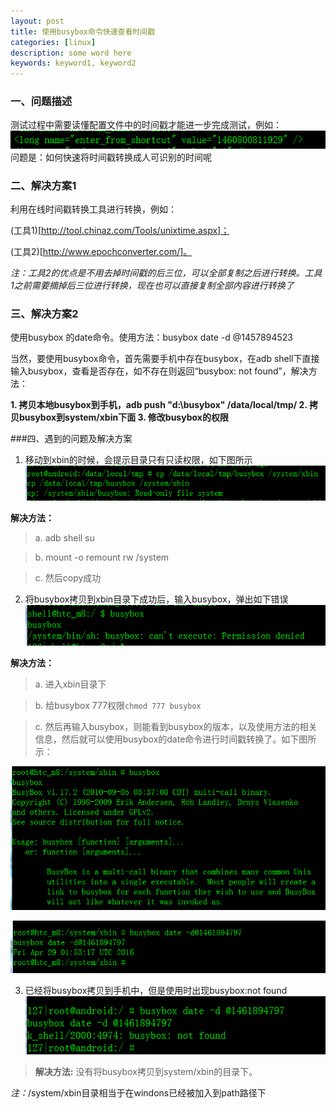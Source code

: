 ```yaml
---
layout: post
title: 使用busybox命令快速查看时间戳
categories: [linux]
description: some word here
keywords: keyword1, keyword2
---
```


### 一、问题描述
测试过程中需要读懂配置文件中的时间戳才能进一步完成测试，例如：
![](/images/2016-3-16-1.png)
问题是：如何快速将时间戳转换成人可识别的时间呢


### 二、解决方案1
利用在线时间戳转换工具进行转换，例如：

(工具1)[http://tool.chinaz.com/Tools/unixtime.aspx]；

(工具2)[http://www.epochconverter.com/]。

*注：工具2的优点是不用去掉时间戳的后三位，可以全部复制之后进行转换。工具1之前需要摘掉后三位进行转换，现在也可以直接复制全部内容进行转换了*

### 三、解决方案2
使用busybox 的date命令。使用方法：busybox date -d @1457894523

当然，要使用busybox命令，首先需要手机中存在busybox，在adb shell下直接输入busybox，查看是否存在，如不存在则返回“busybox: not found”，解决方法：

**1. 拷贝本地busybox到手机，adb push "d:\busybox" /data/local/tmp/
2. 拷贝busybox到system/xbin下面
3. 修改busybox的权限**



###四、遇到的问题及解决方案


1. 移动到xbin的时候，会提示目录只有只读权限，如下图所示
![](/images/2016-3-16-2.png)

**解决方法：**

> a. adb shell su

> b. mount -o remount rw /system

> c. 然后copy成功


2. 将busybox拷贝到xbin目录下成功后，输入busybox，弹出如下错误
![](/images/2016-3-16-3.png)

**解决方法：**

> a. 进入xbin目录下

> b. 给busybox 777权限```chmod 777 busybox```

> c. 然后再输入busybox，则能看到busybox的版本，以及使用方法的相关信息，然后就可以使用busybox的date命令进行时间戳转换了。如下图所示：

![](/images/2016-3-16-4.png)

![](/images/2016-3-16-5.png)


3. 已经将busybox拷贝到手机中，但是使用时出现busybox:not found
![](/images/2016-3-16-6.png)

> **解决方法:** 没有将busybox拷贝到system/xbin的目录下。

*注：*/system/xbin目录相当于在windons已经被加入到path路径下


